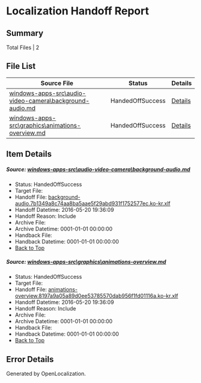 # <a name='report-top'></a> Localization Handoff Report

## Summary
 Total Files | 2

## File List
 Source File | Status | Details 
 ----------- | ------ | ------- 
 [windows-apps-src\audio-video-camera\background-audio.md](https://github.com/Microsoft/windows-apps/blob/99d1ffa637fd8beca5d1e829cc7cacc18a9c21e9/windows-apps-src/audio-video-camera/background-audio.md) | HandedOffSuccess | [Details](#9275a194017f08692adee6de1c4d1f6deb680613138)
 [windows-apps-src\graphics\animations-overview.md](https://github.com/Microsoft/windows-apps/blob/c8ba7f6303a05b8de03aa29199aaa444abf75827/windows-apps-src/graphics/animations-overview.md) | HandedOffSuccess | [Details](#2a70d73a5e714aaf1096fed5d08ec4844edd66a62576)

## Item Details
##### <a name='9275a194017f08692adee6de1c4d1f6deb680613138'></a> Source: [windows-apps-src\audio-video-camera\background-audio.md](https://github.com/Microsoft/windows-apps/blob/99d1ffa637fd8beca5d1e829cc7cacc18a9c21e9/windows-apps-src/audio-video-camera/background-audio.md)
* Status: HandedOffSuccess
* Target File: 
* Handoff File: [background-audio.7b1349a8c74aa8ba5aae5f29abd931f1752577ec.ko-kr.xlf](https://github.com/Microsoft/WDG.handoff/blob/ae4ce4a22ee420157b50a2272df91c588fd7e425/ol-handoff/Microsoft/windows-apps.ko-kr/master/background-audio.7b1349a8c74aa8ba5aae5f29abd931f1752577ec.ko-kr.xlf)
* Handoff Datetime: 2016-05-20 19:36:09
* Handoff Reason: Include
* Archive File: 
* Archive Datetime: 0001-01-01 00:00:00
* Handback File: 
* Handback Datetime: 0001-01-01 00:00:00
* [Back to Top](#report-top)

##### <a name='2a70d73a5e714aaf1096fed5d08ec4844edd66a62576'></a> Source: [windows-apps-src\graphics\animations-overview.md](https://github.com/Microsoft/windows-apps/blob/c8ba7f6303a05b8de03aa29199aaa444abf75827/windows-apps-src/graphics/animations-overview.md)
* Status: HandedOffSuccess
* Target File: 
* Handoff File: [animations-overview.8197a9a05a89d0ee53785570dab956f1fd01116a.ko-kr.xlf](https://github.com/Microsoft/WDG.handoff/blob/ae4ce4a22ee420157b50a2272df91c588fd7e425/ol-handoff/Microsoft/windows-apps.ko-kr/master/animations-overview.8197a9a05a89d0ee53785570dab956f1fd01116a.ko-kr.xlf)
* Handoff Datetime: 2016-05-20 19:36:09
* Handoff Reason: Include
* Archive File: 
* Archive Datetime: 0001-01-01 00:00:00
* Handback File: 
* Handback Datetime: 0001-01-01 00:00:00
* [Back to Top](#report-top)


## Error Details

Generated by OpenLocalization.
